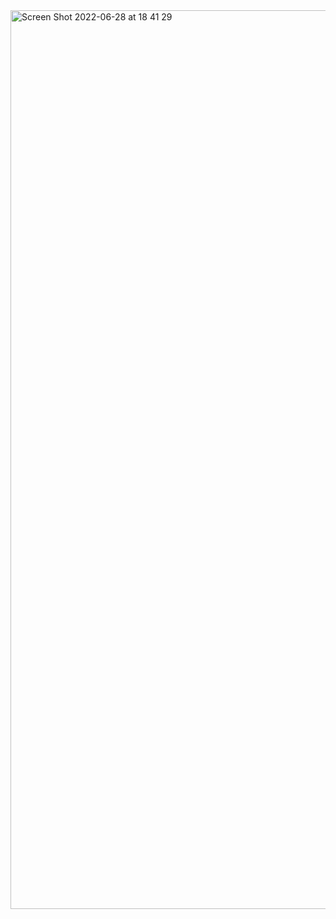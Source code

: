 <img width="1438" alt="Screen Shot 2022-06-28 at 18 41 29" src="https://user-images.githubusercontent.com/81049151/176184124-00d01b29-c654-496d-9c79-8db18caa8ea1.png">
